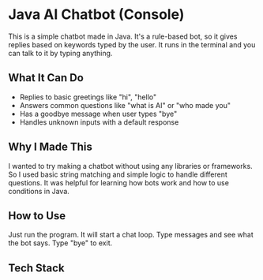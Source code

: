 # Java AI Chatbot (Console)

This is a simple chatbot made in Java. It's a rule-based bot, so it gives replies based on keywords typed by the user. It runs in the terminal and you can talk to it by typing anything.

## What It Can Do
- Replies to basic greetings like "hi", "hello"
- Answers common questions like "what is AI" or "who made you"
- Has a goodbye message when user types "bye"
- Handles unknown inputs with a default response

## Why I Made This
I wanted to try making a chatbot without using any libraries or frameworks. So I used basic string matching and simple logic to handle different questions. It was helpful for learning how bots work and how to use conditions in Java.

## How to Use
Just run the program. It will start a chat loop. Type messages and see what the bot says. Type "bye" to exit.

## Tech Stack
